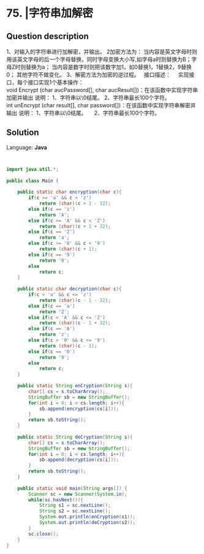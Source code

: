 # 75. |字符串加解密

## Question description


1、对输入的字符串进行加解密，并输出。
2加密方法为：
当内容是英文字母时则用该英文字母的后一个字母替换，同时字母变换大小写,如字母a时则替换为B；字母Z时则替换为a；
当内容是数字时则把该数字加1，如0替换1，1替换2，9替换0；
其他字符不做变化。
3、解密方法为加密的逆过程。
 
接口描述：
    实现接口，每个接口实现1个基本操作：
void Encrypt (char aucPassword[], char aucResult[])：在该函数中实现字符串加密并输出
说明：
1、字符串以\0结尾。
2、字符串最长100个字符。
 
int unEncrypt (char result[], char password[])：在该函数中实现字符串解密并输出
说明：
1、字符串以\0结尾。
    2、字符串最长100个字符。
 
 
 


## Solution

Language: **Java**

```Java


import java.util.*;
 
public class Main {
     
    public static char encryption(char c){
        if(c >= 'a' && c < 'z')
            return (char)(c + 1 - 32);
        else if(c == 'z')
            return 'A';
        else if(c >= 'A' && c < 'Z')
            return (char)(c + 1 + 32);
        else if(c == 'Z')
            return 'a';
        else if(c >= '0' && c < '9')
            return (char)(c + 1);
        else if(c == '9')
            return '0';
        else
            return c;
    }
     
    public static char decryption(char c){
        if(c > 'a' && c <= 'z')
            return (char)(c - 1 - 32);
        else if(c == 'a')
            return 'Z';
        else if(c > 'A' && c <= 'Z')
            return (char)(c - 1 + 32);
        else if(c == 'A')
            return 'z';
        else if(c > '0' && c <= '9')
            return (char)(c - 1);
        else if(c == '0')
            return '9';
        else
            return c;
    }
     
    public static String enCryption(String s){
        char[] cs = s.toCharArray();
        StringBuffer sb = new StringBuffer();
        for(int i = 0; i < cs.length; i++){
            sb.append(encryption(cs[i]));
        }
        return sb.toString();
    }
     
    public static String deCryption(String s){
        char[] cs = s.toCharArray();
        StringBuffer sb = new StringBuffer();
        for(int i = 0; i < cs.length; i++){
            sb.append(decryption(cs[i]));
        }
        return sb.toString();
    }
     
    public static void main(String args[]) {
        Scanner sc = new Scanner(System.in);
        while(sc.hasNext()){
            String s1 = sc.nextLine();
            String s2 = sc.nextLine();
            System.out.println(enCryption(s1));
            System.out.println(deCryption(s2));
        }
        sc.close();
    }
}

```


